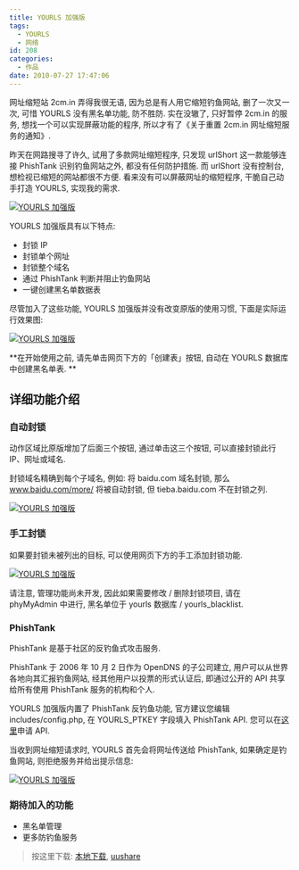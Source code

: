 ```yaml
---
title: YOURLS 加强版
tags:
  - YOURLS
  - 网络
id: 208
categories:
  - 作品
date: 2010-07-27 17:47:06
---
```


网址缩短站 2cm.in 弄得我很无语, 因为总是有人用它缩短钓鱼网站, 删了一次又一次, 可惜 YOURLS 没有黑名单功能, 防不胜防. 实在没辙了, 只好暂停 2cm.in 的服务, 想找一个可以实现屏蔽功能的程序, 所以才有了《关于重置 2cm.in 网址缩短服务的通知》.

昨天在网路搜寻了许久, 试用了多款网址缩短程序, 只发现 urlShort 这一款能够连接 PhishTank 识别钓鱼网站之外, 都没有任何防护措施. 而 urlShort 没有控制台, 想检视已缩短的网站都很不方便. 看来没有可以屏蔽网址的缩短程序, 干脆自己动手打造 YOURLS, 实现我的需求.

[![YOURLS 加强版](//img.beamnote.com/2010/yourls-mbrc.png)](//img.beamnote.com/2010/yourls-mbrc.png)<!-- more -->

YOURLS 加强版具有以下特点:

* 封锁 IP
* 封锁单个网址
* 封锁整个域名
* 通过 PhishTank 判断并阻止钓鱼网站
* 一键创建黑名单数据表

尽管加入了这些功能, YOURLS 加强版并没有改变原版的使用习惯, 下面是实际运行效果图:

[![YOURLS 加强版](//img.beamnote.com/2010/2010-07-27_16-48-11.png)](//img.beamnote.com/2010/2010-07-27_16-48-11.png)

**在开始使用之前, 请先单击网页下方的「创建表」按钮, 自动在 YOURLS 数据库中创建黑名单表. **

## 详细功能介绍

### 自动封锁

动作区域比原版增加了后面三个按钮, 通过单击这三个按钮, 可以直接封锁此行 IP、网址或域名.

封锁域名精确到每个子域名, 例如: 将 baidu.com 域名封锁, 那么 www.baidu.com/more/ 将被自动封锁, 但 tieba.baidu.com 不在封锁之列.

[![YOURLS 加强版](//img.beamnote.com/2010/2010-07-27_17-00-42.png)](//img.beamnote.com/2010/2010-07-27_17-00-42.png)

### 手工封锁

如果要封锁未被列出的目标, 可以使用网页下方的手工添加封锁功能.

[![YOURLS 加强版](//img.beamnote.com/2010/2010-07-27_17-13-09.png)](//img.beamnote.com/2010/2010-07-27_17-13-09.png)

请注意, 管理功能尚未开发, 因此如果需要修改 / 删除封锁项目, 请在 phyMyAdmin 中进行, 黑名单位于 yourls 数据库 / yourls_blacklist.

### PhishTank

PhishTank 是基于社区的反钓鱼式攻击服务.

PhishTank 于 2006 年 10 月 2 日作为 OpenDNS 的子公司建立, 用户可以从世界各地向其汇报钓鱼网站, 经其他用户以投票的形式认证后, 即通过公开的 API 共享给所有使用 PhishTank 服务的机构和个人.

YOURLS 加强版内置了 PhishTank 反钓鱼功能, 官方建议您编辑 includes/config.php, 在 YOURLS_PTKEY 字段填入 PhishTank API. 您可以在[这里](http://phishtank.com/api_register.php)申请 API.

当收到网址缩短请求时, YOURLS 首先会将网址传送给 PhishTank, 如果确定是钓鱼网站, 则拒绝服务并给出提示信息:

[![YOURLS 加强版](//img.beamnote.com/2010/2010-07-27_17-32-31.png)](//img.beamnote.com/2010/2010-07-27_17-32-31.png)

### 期待加入的功能

* 黑名单管理
* 更多防钓鱼服务

> 按这里下载: [本地下载](http://raychow.info/wp-content/uploads/2010/07/yourls-1.4.3-mbrc-1.0.zip), [uushare](http://www.uushare.com/user/raychow/file/3326812)
